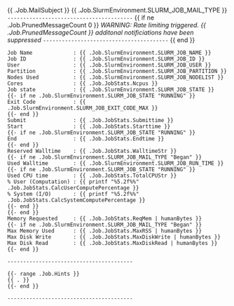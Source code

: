 {{ .Job.MailSubject }} {{ .Job.SlurmEnvironment.SLURM_JOB_MAIL_TYPE }}
`----------------------------------------`
{{ if ne .Job.PrunedMessageCount 0 }}
*WARNING: Rate limiting triggered. {{ .Job.PrunedMessageCount }} additonal notificiations have been suppressed*
`----------------------------------------`
{{ end }}
```
Job Name             : {{ .Job.SlurmEnvironment.SLURM_JOB_NAME }}
Job ID               : {{ .Job.SlurmEnvironment.SLURM_JOB_ID }}
User                 : {{ .Job.SlurmEnvironment.SLURM_JOB_USER }}
Partition            : {{ .Job.SlurmEnvironment.SLURM_JOB_PARTITION }}
Nodes Used           : {{ .Job.SlurmEnvironment.SLURM_JOB_NODELIST }}
Cores                : {{ .Job.JobStats.Ncpus }}
Job state            : {{ .Job.SlurmEnvironment.SLURM_JOB_STATE }}
{{- if ne .Job.SlurmEnvironment.SLURM_JOB_STATE "RUNNING" }}
Exit Code            : {{ .Job.SlurmEnvironment.SLURM_JOB_EXIT_CODE_MAX }}
{{- end }}
Submit               : {{ .Job.JobStats.Submittime }}
Start                : {{ .Job.JobStats.Starttime }}
{{- if ne .Job.SlurmEnvironment.SLURM_JOB_STATE "RUNNING" }}
End                  : {{ .Job.JobStats.Endtime }}
{{- end }}
Reserved Walltime    : {{ .Job.JobStats.WalltimeStr }}
{{- if ne .Job.SlurmEnvironment.SLURM_JOB_MAIL_TYPE "Began" }}
Used Walltime        : {{ .Job.SlurmEnvironment.SLURM_JOB_RUN_TIME }}
{{- if ne .Job.SlurmEnvironment.SLURM_JOB_STATE "RUNNING" }}
Used CPU time        : {{ .Job.JobStats.TotalCPUStr }}
% User (Computation) : {{ printf "%5.2f%%" .Job.JobStats.CalcUserComputePercentage }}
% System (I/O)       : {{ printf "%5.2f%%" .Job.JobStats.CalcSystemComputePercentage }}
{{- end }}
{{- end }}
Memory Requested     : {{ .Job.JobStats.ReqMem | humanBytes }}
{{- if ne .Job.SlurmEnvironment.SLURM_JOB_MAIL_TYPE "Began" }}
Max Memory Used      : {{ .Job.JobStats.MaxRSS | humanBytes }}
Max Disk Write       : {{ .Job.JobStats.MaxDiskWrite | humanBytes }}
Max Disk Read        : {{ .Job.JobStats.MaxDiskRead | humanBytes }}
{{- end }}
```
`----------------------------------------`
```
{{- range .Job.Hints }}
{{ . }}
{{- end }}
```
`----------------------------------------`
